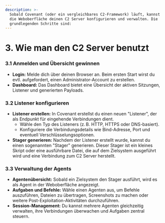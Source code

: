 ```yaml
---
description: >-
  Sobald Covenant (oder ein vergleichbares C2-Framework) läuft, kannst du über
  die Weboberfläche deinen C2 Server konfigurieren und verwalten. Die
  grundlegenden Schritte sind:
---
```


# 3. Wie man den C2 Server benutzt

### 3.1 Anmelden und Übersicht gewinnen

* **Login:** Melde dich über deinen Browser an. Beim ersten Start wirst du evtl. aufgefordert, einen Administrator-Account zu erstellen.
* **Dashboard:** Das Dashboard bietet eine Übersicht der aktiven Sitzungen, Listener und generierten Payloads.

### 3.2 Listener konfigurieren

* **Listener erstellen:** In Covenant erstellst du einen neuen "Listener", der als Endpunkt für eingehende Verbindungen dient.
  * Wähle den Typ des Listeners (z. B. HTTP, HTTPS oder DNS-basiert).
  * Konfiguriere die Verbindungsdetails wie Bind-Adresse, Port und eventuell Verschlüsselungsoptionen.
* **Stager generieren:** Nachdem der Listener erstellt wurde, kannst du einen sogenannten "Stager" generieren. Dieser Stager ist ein kleines Skript oder eine ausführbare Datei, die auf dem Zielsystem ausgeführt wird und eine Verbindung zum C2 Server herstellt.

### 3.3 Verwaltung der Agents

* **Agentenübersicht:** Sobald ein Zielsystem den Stager ausführt, wird es als Agent in der Weboberfläche angezeigt.
* **Aufgaben und Befehle:** Wähle einen Agenten aus, um Befehle auszuführen, Dateien zu übertragen, Screenshots zu machen oder weitere Post-Exploitation-Aktivitäten durchzuführen.
* **Session-Management:** Du kannst mehrere Agenten gleichzeitig verwalten, ihre Verbindungen überwachen und Aufgaben zentral steuern.
